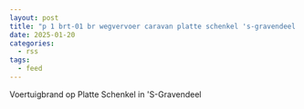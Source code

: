 ```yaml
---
layout: post
title: "p 1 brt-01 br wegvervoer caravan platte schenkel 's-gravendeel 189488"
date: 2025-01-20
categories: 
  - rss
tags: 
  - feed
---
```


Voertuigbrand op Platte Schenkel in 'S-Gravendeel

